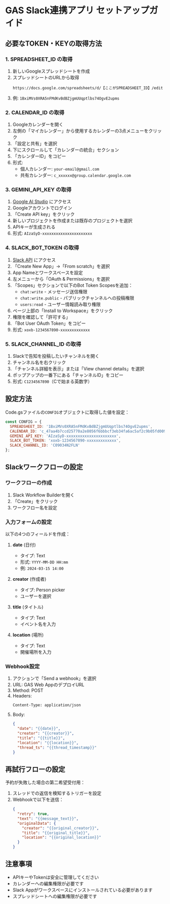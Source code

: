 # GAS Slack連携アプリ セットアップガイド

## 必要なTOKEN・KEYの取得方法

### 1. SPREADSHEET_ID の取得

1. 新しいGoogleスプレッドシートを作成
2. スプレッドシートのURLから取得
   ```
   https://docs.google.com/spreadsheets/d/【ここがSPREADSHEET_ID】/edit
   ```
3. 例: `1BxiMVs0XRA5nFMdKvBdBZjgmUUqptlbs74OgvE2upms`

### 2. CALENDAR_ID の取得

1. Googleカレンダーを開く
2. 左側の「マイカレンダー」から使用するカレンダーの3点メニューをクリック
3. 「設定と共有」を選択
4. 下にスクロールして「カレンダーの統合」セクション
5. 「カレンダーID」をコピー
6. 形式:
   - 個人カレンダー: `your-email@gmail.com`
   - 共有カレンダー: `c_xxxxxx@group.calendar.google.com`

### 3. GEMINI_API_KEY の取得

1. [Google AI Studio](https://makersuite.google.com/app/apikey) にアクセス
2. Googleアカウントでログイン
3. 「Create API key」をクリック
4. 新しいプロジェクトを作成または既存のプロジェクトを選択
5. APIキーが生成される
6. 形式: `AIzaSyD-xxxxxxxxxxxxxxxxxxxxxx`

### 4. SLACK_BOT_TOKEN の取得

1. [Slack API](https://api.slack.com/apps) にアクセス
2. 「Create New App」→「From scratch」を選択
3. App Nameとワークスペースを設定
4. 左メニューから「OAuth & Permissions」を選択
5. 「Scopes」セクションで以下のBot Token Scopesを追加：
   - `chat:write` - メッセージ送信権限
   - `chat:write.public` - パブリックチャンネルへの投稿権限
   - `users:read` - ユーザー情報読み取り権限
6. ページ上部の「Install to Workspace」をクリック
7. 権限を確認して「許可する」
8. 「Bot User OAuth Token」をコピー
9. 形式: `xoxb-1234567890-xxxxxxxxxxxxx`

### 5. SLACK_CHANNEL_ID の取得

1. Slackで告知を投稿したいチャンネルを開く
2. チャンネル名を右クリック
3. 「チャンネル詳細を表示」または「View channel details」を選択
4. ポップアップの一番下にある「チャンネルID」をコピー
5. 形式: `C1234567890`（Cで始まる英数字）

## 設定方法

Code.gsファイルの`CONFIG`オブジェクトに取得した値を設定：

```javascript
const CONFIG = {
  SPREADSHEET_ID: '1BxiMVs0XRA5nFMdKvBdBZjgmUUqptlbs74OgvE2upms',
  CALENDAR_ID: 'c_47aa4b7ccd25770a2e8056f6bbbcf3eb34fa6ac5af2c9b05fd00939ba510fcb2@group.calendar.google.com',
  GEMINI_API_KEY: 'AIzaSyD-xxxxxxxxxxxxxxxxxxxxxx',
  SLACK_BOT_TOKEN: 'xoxb-1234567890-xxxxxxxxxxxxx',
  SLACK_CHANNEL_ID: 'C09034N2FLN'
};
```

## Slackワークフローの設定

### ワークフローの作成

1. Slack Workflow Builderを開く
2. 「Create」をクリック
3. ワークフロー名を設定

### 入力フォームの設定

以下の4つのフィールドを作成：

1. **date** (日付)
   - タイプ: Text
   - 形式: `YYYY-MM-DD HH:mm`
   - 例: `2024-03-15 14:00`

2. **creator** (作成者)
   - タイプ: Person picker
   - ユーザーを選択

3. **title** (タイトル)
   - タイプ: Text
   - イベント名を入力

4. **location** (場所)
   - タイプ: Text
   - 開催場所を入力

### Webhook設定

1. アクションで「Send a webhook」を選択
2. URL: GAS Web AppのデプロイURL
3. Method: POST
4. Headers:
   ```
   Content-Type: application/json
   ```
5. Body:
   ```json
   {
     "date": "{{date}}",
     "creator": "{{creator}}",
     "title": "{{title}}",
     "location": "{{location}}",
     "thread_ts": "{{thread_timestamp}}"
   }
   ```

## 再試行フローの設定

予約が失敗した場合の第二希望受付用：

1. スレッドでの返信を検知するトリガーを設定
2. Webhookで以下を送信：
   ```json
   {
     "retry": true,
     "text": "{{message_text}}",
     "originalData": {
       "creator": "{{original_creator}}",
       "title": "{{original_title}}",
       "location": "{{original_location}}"
     }
   }
   ```

## 注意事項

- APIキーやTokenは安全に管理してください
- カレンダーへの編集権限が必要です
- Slack Appがワークスペースにインストールされている必要があります
- スプレッドシートへの編集権限が必要です